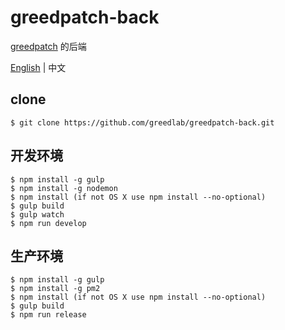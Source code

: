# greedpatch-back

[greedpatch](https://patch.greedlab.com/) 的后端

[English](README.md) | 中文

## clone

```
$ git clone https://github.com/greedlab/greedpatch-back.git
```

## 开发环境

```
$ npm install -g gulp
$ npm install -g nodemon
$ npm install (if not OS X use npm install --no-optional)
$ gulp build
$ gulp watch
$ npm run develop
```

## 生产环境

```
$ npm install -g gulp
$ npm install -g pm2
$ npm install (if not OS X use npm install --no-optional)
$ gulp build
$ npm run release
```
